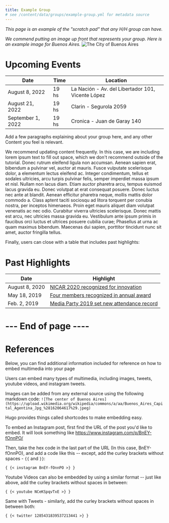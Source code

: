 ```yaml
---
title: Example Group
# see /content/data/groups/example-group.yml for metadata source
---
```


*This page is an example of the "scratch pad" that any H/H group can have.*

*We commend putting an image up front that represents your group. Here is an example image for Buenos Aires.*
![The City of Buenos Aires](https://live.staticflickr.com/901/27165035028_c4c78e6c14_b.jpg)  

# Upcoming Events
| **Date**  | **Time** | **Location** |  
|------|---------| ---------|
| August 8, 2022  | 19 hs         | La Nación -  Av. del Libertador 101, Vicente López       |
| August 21, 2022 | 19 hs |  Clarin - Segurola 2059     |   
|  September 1, 2022       | 19 hs    |  Cronica - Juan de Garay 140 |  

Add a few paragraphs explaining about your group here, and any other Content
you feel is relevant.

We recommend updating content frequently. In this case, we are including lorem ipsum
text to fill out space, which we don't recommend outside of the tutorial. Donec rutrum eleifend ligula non accumsan. Aenean sapien erat, bibendum a pulvinar vel, auctor at mauris. Fusce vulputate scelerisque dolor, a elementum lectus eleifend ac. Integer condimentum, tellus et sodales ultricies, arcu turpis pulvinar felis, semper imperdiet massa ipsum et nisl. Nullam non lacus diam. Etiam auctor pharetra arcu, tempus euismod lacus gravida eu. Donec volutpat at erat consequat posuere. Donec luctus nec ante at blandit. Aenean efficitur pharetra neque, mollis mattis dolor commodo a. Class aptent taciti sociosqu ad litora torquent per conubia nostra, per inceptos himenaeos. Proin eget mauris aliquet diam volutpat venenatis ac nec odio. Curabitur viverra ultricies scelerisque. Donec mattis est arcu, nec ultricies massa gravida eu. Vestibulum ante ipsum primis in faucibus orci luctus et ultrices posuere cubilia curae; Phasellus at urna ac quam maximus bibendum. Maecenas dui sapien, porttitor tincidunt nunc sit amet, auctor fringilla tellus.


Finally, users can close with a table that includes past highlights:

# Past Highlights
| **Date**  | **Highlight** |  
|------|---------|  
| August 8, 2020  | <a href ="">  NICAR 2020 recognized for innovation</a>  |
| May 18, 2019 |   <a href =""> Four members recognized in annual award  </a> |   
|  Feb. 2, 2019   |  <a href =""> Media Party 2019 set new attendance record </a>   |  

# --- End of page ----
# References
Below, you can find additional information included for reference on how to embed
multimedia into your page

Users can embed many types of multimedia, including images, tweets, youtube videos, and instagram tweets.

Images can be added from any external source using the following markdown code:
`![The center of Buenos Aires](https://upload.wikimedia.org/wikipedia/commons/a/aa/Buenos_Aires_Capital_Agentina_Jpg_%28162064617%29.jpeg)  `

Hugo provides things called shortcodes to make embedding easy.

To embed an Instagram post, first find the URL of the post you'd like to embed.
It will look something like https://www.instagram.com/p/BnEY-fOnnPO/

Then, take the hex code in the last part of the URL (In this case, BnEY-fOnnPO),
and add a code like this -- except, add the curley brackets without spaces -
`{{` and `}}`:

`{ {< instagram BnEY-fOnnPO >} }`


Youtube Videos can also be embedded by using a similar format -- just like above,
add the curley brackets without spaces in between:

`{ {< youtube NCeKSpqvTxE >} }`

Same with Tweets - similarly, add the curley brackets without spaces in between both:

`{ {< twitter 1285431839537213441 >} }`
